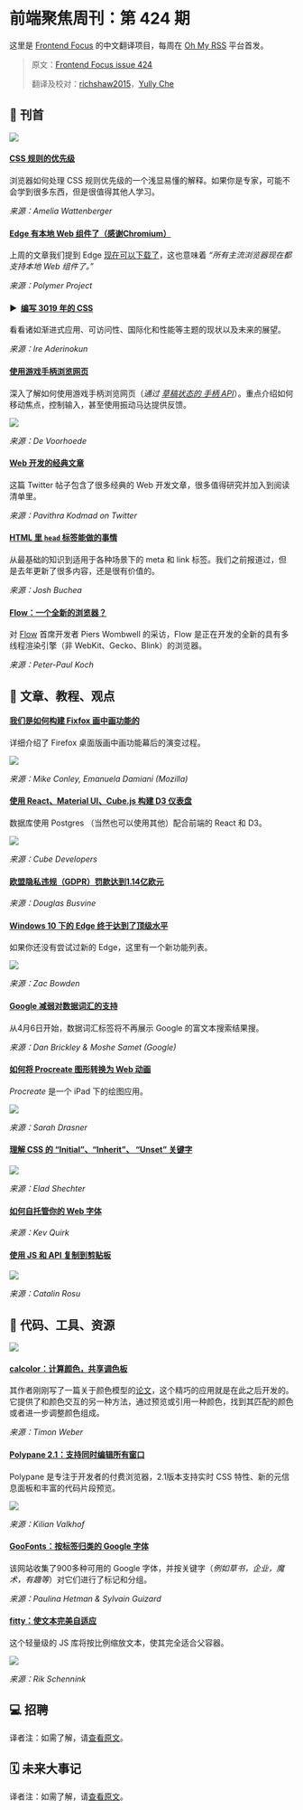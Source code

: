 # 前端聚焦周刊：第 424 期

这里是 [Frontend Focus](https://frontendfoc.us/latest) 的中文翻译项目，每周在 [Oh My RSS](https://ohmyrss.com/?fef) 平台首发。

> 原文：[Frontend Focus issue 424](https://frontendfoc.us/issues/424)
> 
> 翻译及校对：[richshaw2015](https://github.com/richshaw2015)，[Yully Che](https://github.com/chechebecomestrong)

## 🚀 刊首

[![](https://res.cloudinary.com/cpress/image/upload/w_1280,e_sharpen:60/v1579708549/inzqwjvzixxccjpflsax.jpg)](https://frontendfoc.us/link/82714/rss)

#### [CSS 规则的优先级](https://frontendfoc.us/link/82714/rss "wattenberger.com")

浏览器如何处理 CSS 规则优先级的一个浅显易懂的解释。如果你是专家，可能不会学到很多东西，但是很值得其他人学习。

*来源：Amelia Wattenberger*

#### [Edge 有本地 Web 组件了（感谢Chromium）](https://frontendfoc.us/link/82659/rss "www.polymer-project.org")

上周的文章我们提到 Edge [现在可以下载了](https://frontendfoc.us/link/82661/rss)，这也意味着 _“所有主流浏览器现在都支持本地 Web 组件了。”_

*来源：Polymer Project*

#### ▶  [编写 3019 年的 CSS](https://frontendfoc.us/link/82669/rss "www.youtube.com")

看看诸如渐进式应用、可访问性、国际化和性能等主题的现状以及未来的展望。

*来源：Ire Aderinokun*

#### [使用游戏手柄浏览网页](https://frontendfoc.us/link/82663/rss "www.voorhoede.nl")

深入了解如何使用游戏手柄浏览网页（_通过 [草稿状态的 手柄 API](https://frontendfoc.us/link/82664/rss)_）。重点介绍如何移动焦点，控制输入，甚至使用振动马达提供反馈。

![](https://i.vimeocdn.com/videohttps://i.vimeocdn.com/video/840226766_1772.jpg)

*来源：De Voorhoede*

#### [Web 开发的经典文章](https://frontendfoc.us/link/82665/rss "twitter.com")

这篇 Twitter 帖子包含了很多经典的 Web 开发文章，很多值得研究并加入到阅读清单里。

*来源：Pavithra Kodmad on Twitter*

#### [HTML 里 `head` 标签能做的事情](https://frontendfoc.us/link/82715/rss "github.com")

从最基础的知识到适用于各种场景下的 meta 和 link 标签。我们之前报道过，但是去年更新了很多内容，还是很有价值的。

*来源：Josh Buchea*

#### [Flow：一个全新的浏览器？](https://frontendfoc.us/link/82657/rss "www.quirksmode.org")

对 [Flow](https://frontendfoc.us/link/82658/rss) 首席开发者 Piers Wombwell 的采访，Flow 是正在开发的全新的具有多线程渲染引擎（非 WebKit、Gecko、Blink）的浏览器。

*来源：Peter-Paul Koch*

## 📙 文章、教程、观点

#### [我们是如何构建 Fixfox 画中画功能的](https://frontendfoc.us/link/82668/rss "hacks.mozilla.org")

详细介绍了 Firefox 桌面版画中画功能幕后的演变过程。

![](https://2r4s9p1yi1fa2jd7j43zph8r-wpengine.netdna-ssl.com/files/2020/01/PIP-hacks.gif)

*来源：Mike Conley, Emanuela Damiani (Mozilla)*

#### [使用 React、Material UI、Cube.js 构建 D3 仪表盘](https://frontendfoc.us/link/82687/rss "d3-dashboard.cube.dev")

数据库使用 Postgres （当然也可以使用其他）配合前端的 React 和 D3。

![](https://d3-dashboard.cube.dev/static/hero-53ca6ca6f61a2f70ee5054f1a5c0ffb5.png)

*来源：Cube Developers*

#### [欧盟隐私违规（GDPR）罚款达到1.14亿欧元](https://frontendfoc.us/link/82671/rss "www.reuters.com")

*来源：Douglas Busvine*

#### [Windows 10 下的 Edge 终于达到了顶级水平](https://frontendfoc.us/link/82672/rss "www.windowscentral.com")

如果你还没有尝试过新的 Edge，这里有一个新功能列表。

![](https://www.windowscentral.com/sites/wpcentral.com/files/styles/larger_wm_brb/public/field/image/2020/01/microsoft-edge-surfacelaptop3.jpg?itok=GU6PTWsz)

*来源：Zac Bowden*

#### [Google 减弱对数据词汇的支持](https://frontendfoc.us/link/82673/rss "webmasters.googleblog.com")

从4月6日开始，数据词汇标签将不再展示 Google 的富文本搜索结果搜。

*来源：Dan Brickley & Moshe Samet (Google)*

#### [如何将 Procreate 图形转换为 Web 动画](https://frontendfoc.us/link/82674/rss "css-tricks.com")

_Procreate_ 是一个 iPad 下的绘图应用。

![](https://i2.wp.com/css-tricks.com/wp-content/uploads/2019/12/Screen-Shot-2019-12-26-at-3.17.31-PM.png?resize=1534%2C1536&ssl=1)

*来源：Sarah Drasner*

#### [理解 CSS 的 “Initial”、“Inherit”、 “Unset” 关键字](https://frontendfoc.us/link/82675/rss "medium.com")

![](https://miro.medium.com/max/1760/1*dn3FzkpQs3gaRAApsTcI6A.png)

*来源：Elad Shechter*

#### [如何自托管你的 Web 字体](https://frontendfoc.us/link/82676/rss "kevq.uk")

*来源：Kev Quirk*

#### [使用 JS 和 API 复制到剪贴板](https://frontendfoc.us/link/82677/rss "catalin.red")

![](https://catalin.red/dist/uploads/2020/01/clipboard-js.png)

*来源：Catalin Rosu*

## 🔧 代码、工具、资源

[![](https://res.cloudinary.com/cpress/image/upload/w_1280,e_sharpen:60/v1579689865/nfjyd7yvgnhcuxpnynpj.jpg)](https://frontendfoc.us/link/82678/rss)

#### [calcolor：计算颜色，共享调色板](https://frontendfoc.us/link/82678/rss "calcolor.co")

其作者刚刚写了一篇关于颜色模型的[论文](https://frontendfoc.us/link/82679/rss)，这个精巧的应用就是在此之后开发的。它提供了和颜色交互的另一种方法，通过预览或引用一种颜色，找到其匹配的颜色或者进一步调整颜色组成。

*来源：Timon Weber*

#### [Polypane 2.1：支持同时编辑所有窗口](https://frontendfoc.us/link/82680/rss "polypane.app")

Polypane 是专注于开发者的付费浏览器，2.1版本支持实时 CSS 特性、新的元信息面板和丰富的代码片段预览。

![](https://polypane.app/blogs/polypane-2-1/meta.png)

*来源：Kilian Valkhof*

#### [GooFonts：按标签归类的 Google 字体](https://frontendfoc.us/link/82681/rss "goofonts.com")

该网站收集了900多种可用的 Google 字体，并按关键字（_例如草书，企业，魔术，有趣等_）对它们进行了标记和分组。

*来源：Paulina Hetman & Sylvain Guizard*

#### [fitty：使文本完美自适应](https://frontendfoc.us/link/82682/rss "github.com")

这个轻量级的 JS 库将按比例缩放文本，使其完全适合父容器。

![](https://raw.githubusercontent.com/rikschennink/fitty/gh-pages/assets/fitty.gif)

*来源：Rik Schennink*

## 💻 招聘

译者注：如需了解，请[查看原文](https://frontendfoc.us/issues/424)。

## 🗓 未来大事记

译者注：如需了解，请[查看原文](https://frontendfoc.us/issues/424)。

